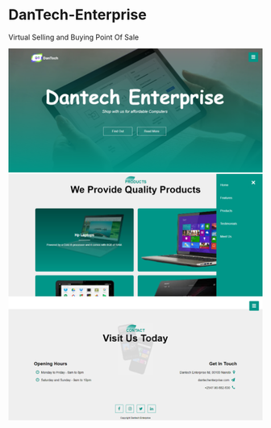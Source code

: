 # DanTech-Enterprise
Virtual Selling and Buying Point Of Sale
<div align="center">
    <img src="images/home.png"</img> 
    <img src="images/product.png"</img> 
    <img src="images/footer.png"</img> 
</div>

